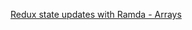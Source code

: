 [Redux state updates with Ramda - Arrays](https://mitchgavan.com/redux-state-updates-with-ramda-part-1/)